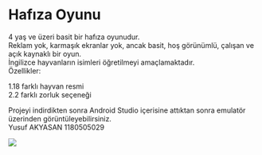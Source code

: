 # Hafıza Oyunu
  
4 yaş ve üzeri basit bir hafıza oyunudur.  
Reklam yok, karmaşık ekranlar yok, ancak basit, hoş görünümlü, çalışan ve açık kaynaklı bir oyun.  
İngilizce hayvanların isimleri öğretilmeyi amaçlamaktadır.  
Özellikler:  
  
1.18 farklı hayvan resmi  
2.2 farklı zorluk seçeneği  
  
Projeyi indirdikten sonra Android Studio içerisine attıktan sonra emulatör üzerinden görüntüleyebilirsiniz.  
Yusuf AKYASAN 1180505029 
                         
![](OdevGif.gif)
